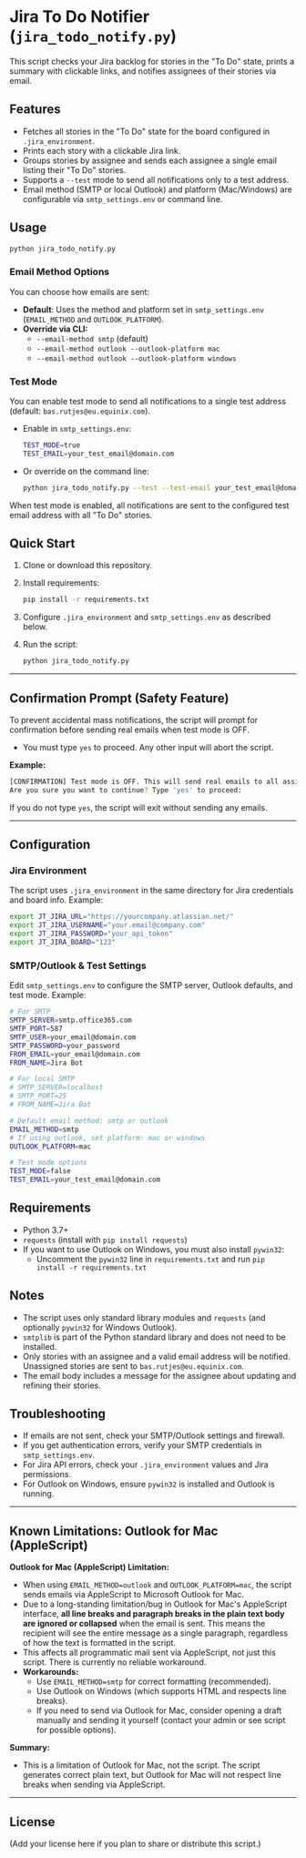 # Jira To Do Notifier (`jira_todo_notify.py`)

This script checks your Jira backlog for stories in the "To Do" state, prints a summary with clickable links, and notifies assignees of their stories via email.

## Features

- Fetches all stories in the "To Do" state for the board configured in `.jira_environment`.
- Prints each story with a clickable Jira link.
- Groups stories by assignee and sends each assignee a single email listing their "To Do" stories.
- Supports a `--test` mode to send all notifications only to a test address.
- Email method (SMTP or local Outlook) and platform (Mac/Windows) are configurable via `smtp_settings.env` or command line.

## Usage

```sh
python jira_todo_notify.py
```

### Email Method Options

You can choose how emails are sent:

- **Default**: Uses the method and platform set in `smtp_settings.env` (`EMAIL_METHOD` and `OUTLOOK_PLATFORM`).
- **Override via CLI:**
    - `--email-method smtp` (default)
    - `--email-method outlook --outlook-platform mac`
    - `--email-method outlook --outlook-platform windows`


### Test Mode

You can enable test mode to send all notifications to a single test address (default: `bas.rutjes@eu.equinix.com`).

- Enable in `smtp_settings.env`:
  ```sh
  TEST_MODE=true
  TEST_EMAIL=your_test_email@domain.com
  ```
- Or override on the command line:
  ```sh
  python jira_todo_notify.py --test --test-email your_test_email@domain.com
  ```

When test mode is enabled, all notifications are sent to the configured test email address with all "To Do" stories.

## Quick Start

1. Clone or download this repository.
2. Install requirements:

   ```sh
   pip install -r requirements.txt
   ```
3. Configure `.jira_environment` and `smtp_settings.env` as described below.
4. Run the script:

   ```sh
   python jira_todo_notify.py
   ```

---

## Confirmation Prompt (Safety Feature)

To prevent accidental mass notifications, the script will prompt for confirmation before sending real emails when test mode is OFF.

- You must type `yes` to proceed. Any other input will abort the script.

**Example:**

```sh
[CONFIRMATION] Test mode is OFF. This will send real emails to all assignees.
Are you sure you want to continue? Type 'yes' to proceed:
```

If you do not type `yes`, the script will exit without sending any emails.

---

## Configuration

### Jira Environment

The script uses `.jira_environment` in the same directory for Jira credentials and board info. Example:

```sh
export JT_JIRA_URL="https://yourcompany.atlassian.net/"
export JT_JIRA_USERNAME="your.email@company.com"
export JT_JIRA_PASSWORD="your_api_token"
export JT_JIRA_BOARD="123"
```


### SMTP/Outlook & Test Settings

Edit `smtp_settings.env` to configure the SMTP server, Outlook defaults, and test mode. Example:

```sh
# For SMTP
SMTP_SERVER=smtp.office365.com
SMTP_PORT=587
SMTP_USER=your_email@domain.com
SMTP_PASSWORD=your_password
FROM_EMAIL=your_email@domain.com
FROM_NAME=Jira Bot

# For local SMTP
# SMTP_SERVER=localhost
# SMTP_PORT=25
# FROM_NAME=Jira Bot

# Default email method: smtp or outlook
EMAIL_METHOD=smtp
# If using outlook, set platform: mac or windows
OUTLOOK_PLATFORM=mac

# Test mode options
TEST_MODE=false
TEST_EMAIL=your_test_email@domain.com
```


## Requirements

- Python 3.7+
- `requests` (install with `pip install requests`)
- If you want to use Outlook on Windows, you must also install `pywin32`:
  - Uncomment the `pywin32` line in `requirements.txt` and run `pip install -r requirements.txt`

## Notes

- The script uses only standard library modules and `requests` (and optionally `pywin32` for Windows Outlook).
- `smtplib` is part of the Python standard library and does not need to be installed.
- Only stories with an assignee and a valid email address will be notified. Unassigned stories are sent to `bas.rutjes@eu.equinix.com`.
- The email body includes a message for the assignee about updating and refining their stories.

## Troubleshooting

- If emails are not sent, check your SMTP/Outlook settings and firewall.
- If you get authentication errors, verify your SMTP credentials in `smtp_settings.env`.
- For Jira API errors, check your `.jira_environment` values and Jira permissions.
- For Outlook on Windows, ensure `pywin32` is installed and Outlook is running.

---

## Known Limitations: Outlook for Mac (AppleScript)

**Outlook for Mac (AppleScript) Limitation:**

- When using `EMAIL_METHOD=outlook` and `OUTLOOK_PLATFORM=mac`, the script sends emails via AppleScript to Microsoft Outlook for Mac.
- Due to a long-standing limitation/bug in Outlook for Mac's AppleScript interface, **all line breaks and paragraph breaks in the plain text body are ignored or collapsed** when the email is sent. This means the recipient will see the entire message as a single paragraph, regardless of how the text is formatted in the script.
- This affects all programmatic mail sent via AppleScript, not just this script. There is currently no reliable workaround.
- **Workarounds:**
  - Use `EMAIL_METHOD=smtp` for correct formatting (recommended).
  - Use Outlook on Windows (which supports HTML and respects line breaks).
  - If you need to send via Outlook for Mac, consider opening a draft manually and sending it yourself (contact your admin or see script for possible options).

**Summary:**

- This is a limitation of Outlook for Mac, not the script. The script generates correct plain text, but Outlook for Mac will not respect line breaks when sending via AppleScript.

---

## License

(Add your license here if you plan to share or distribute this script.)

